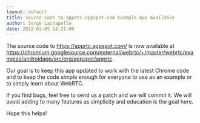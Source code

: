 ```yaml
---
layout: default
title: Source Code to apprtc.appspot.com Example App Available
author: Serge Lachapelle
date: 2012-03-05 14:21:00
---
```



The source code to <https://apprtc.appspot.com/> is now available at
<https://chromium.googlesource.com/external/webrtc/+/master/webrtc/examples/androidapp/src/org/appspot/apprtc>.

Our goal is to keep this app updated to work with the latest Chrome code and
to keep the code simple enough for everyone to use as an example or to simply
learn about WebRTC.

If you find bugs, feel free to send us a patch and we will commit it. We will
avoid adding to many features as simplicity and education is the goal here.

Hope this helps!

